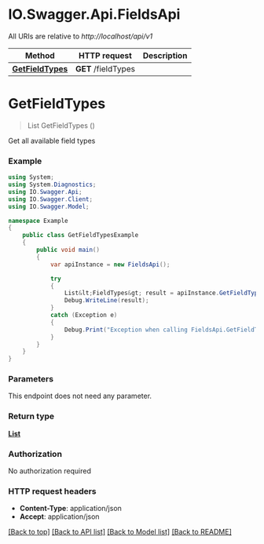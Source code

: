 # IO.Swagger.Api.FieldsApi

All URIs are relative to *http://localhost/api/v1*

Method | HTTP request | Description
------------- | ------------- | -------------
[**GetFieldTypes**](FieldsApi.md#getfieldtypes) | **GET** /fieldTypes | 


<a name="getfieldtypes"></a>
# **GetFieldTypes**
> List<FieldTypes> GetFieldTypes ()



Get all available field types

### Example
```csharp
using System;
using System.Diagnostics;
using IO.Swagger.Api;
using IO.Swagger.Client;
using IO.Swagger.Model;

namespace Example
{
    public class GetFieldTypesExample
    {
        public void main()
        {
            var apiInstance = new FieldsApi();

            try
            {
                List&lt;FieldTypes&gt; result = apiInstance.GetFieldTypes();
                Debug.WriteLine(result);
            }
            catch (Exception e)
            {
                Debug.Print("Exception when calling FieldsApi.GetFieldTypes: " + e.Message );
            }
        }
    }
}
```

### Parameters
This endpoint does not need any parameter.

### Return type

[**List<FieldTypes>**](FieldTypes.md)

### Authorization

No authorization required

### HTTP request headers

 - **Content-Type**: application/json
 - **Accept**: application/json

[[Back to top]](#) [[Back to API list]](../README.md#documentation-for-api-endpoints) [[Back to Model list]](../README.md#documentation-for-models) [[Back to README]](../README.md)

